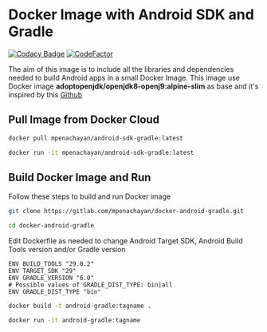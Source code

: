 # Docker Image with Android SDK and Gradle

[![Codacy Badge](https://api.codacy.com/project/badge/Grade/7bc655995a5548608df8c04a6fd4f090)](https://www.codacy.com/manual/mpenachayan/docker-android-gradle?utm_source=github.com&amp;utm_medium=referral&amp;utm_content=mpenachayan/docker-android-gradle&amp;utm_campaign=Badge_Grade)
[![CodeFactor](https://www.codefactor.io/repository/github/mpenachayan/docker-android-gradle/badge)](https://www.codefactor.io/repository/github/mpenachayan/docker-android-gradle)

The aim of this image is to include all the libraries and dependencies needed to build Android apps in a small Docker Image. This image use Docker image **adoptopenjdk/openjdk8-openj9:alpine-slim** as base and it's inspired by this [Github](https://github.com/alvr/alpine-android)

## Pull Image from Docker Cloud

```bash
docker pull mpenachayan/android-sdk-gradle:latest
```

```bash
docker run -it mpenachayan/android-sdk-gradle:latest
```

## Build Docker Image and Run

Follow these steps to build and run Docker image

```bash
git clone https://gitlab.com/mpenachayan/docker-android-gradle.git
```

```bash
cd docker-android-gradle
```

Edit Dockerfile as needed to change Android Target SDK, Android Build Tools version and/or Gradle version

```docker
ENV BUILD_TOOLS "29.0.2"
ENV TARGET_SDK "29"
ENV GRADLE_VERSION "6.0"
# Possible values of GRADLE_DIST_TYPE: bin|all
ENV GRADLE_DIST_TYPE "bin"
```

```bash
docker build -t android-gradle:tagname .
```

```bash
docker run -it android-gradle:tagname
```